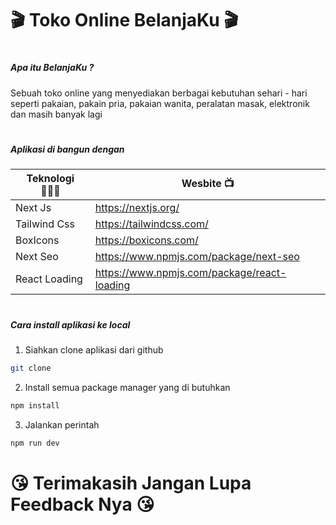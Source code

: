 # 🎬 Toko Online BelanjaKu 🎬

#

##### Apa itu BelanjaKu ?

Sebuah toko online yang menyediakan berbagai kebutuhan sehari - hari seperti pakaian, pakain pria, pakaian wanita, peralatan masak, elektronik dan masih banyak lagi

#

##### Aplikasi di bangun dengan

| Teknologi 👨🏿‍💻  | Wesbite 📺                                  |
| ------------- | ------------------------------------------- |
| Next Js       | https://nextjs.org/                         |
| Tailwind Css  | https://tailwindcss.com/                    |
| BoxIcons      | https://boxicons.com/                       |
| Next Seo      | https://www.npmjs.com/package/next-seo      |
| React Loading | https://www.npmjs.com/package/react-loading |

#

##### Cara install aplikasi ke local

1. Siahkan clone aplikasi dari github

```sh
git clone
```

2. Install semua package manager yang di butuhkan

```sh
npm install
```

3. Jalankan perintah

```sh
npm run dev
```

#

# 😘 Terimakasih Jangan Lupa Feedback Nya 😘

